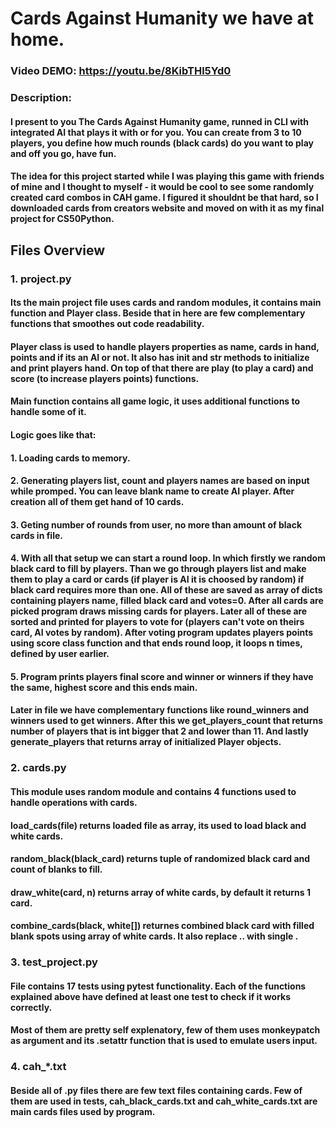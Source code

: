 # Cards Against Humanity we have at home.
### Video DEMO: https://youtu.be/8KibTHl5Yd0
### Description:
#### I present to you The Cards Against Humanity game, runned in CLI with integrated AI that plays it with or for you. You can create from 3 to 10 players, you define how much rounds (black cards) do you want to play and off you go, have fun.
#### The idea for this project started while I was playing this game with friends of mine and I thought to myself - it would be cool to see some randomly created card combos in CAH game. I figured it shouldnt be that hard, so I downloaded cards from creators website and moved on with it as my final project for CS50Python.
## Files Overview
### 1. project.py
#### Its the main project file uses cards and random modules, it contains main function and Player class. Beside that in here are few complementary functions that smoothes out code readability.
#### Player class is used to handle players properties as name, cards in hand, points and if its an AI or not. It also has init and str methods to initialize and print players hand. On top of that there are play (to play a card) and score (to increase players points) functions.
#### Main function contains all game logic, it uses additional functions to handle some of it.
#### Logic goes like that:
#### 1. Loading cards to memory.
#### 2. Generating players list, count and players names are based on input while promped. You can leave blank name to create AI player. After creation all of them get hand of 10 cards.
#### 3. Geting number of rounds from user, no more than amount of black cards in file.
#### 4. With all that setup we can start a round loop. In which firstly we random black card to fill by players. Than we go through players list and make them to play a card or cards (if player is AI it is choosed by random) if black card requires more than one. All of these are saved as array of dicts containing players name, filled black card and votes=0. After all cards are picked program draws missing cards for players. Later all of these are sorted and printed for players to vote for (players can't vote on theirs card, AI votes by random). After voting program updates players points using score class function and that ends round loop, it loops n times, defined by user earlier.
#### 5. Program prints players final score and winner or winners if they have the same, highest score and this ends main.
#### Later in file we have complementary functions like round_winners and winners used to get winners. After this we get_players_count that returns number of players that is int bigger that 2 and lower than 11. And lastly generate_players that returns array of initialized Player objects.
### 2. cards.py
#### This module uses random module and contains 4 functions used to handle operations with cards.
#### load_cards(file) returns loaded file as array, its used to load black and white cards.
#### random_black(black_card) returns tuple of randomized black card and count of blanks to fill.
#### draw_white(card, n) returns array of white cards, by default it returns 1 card.
#### combine_cards(black, white[]) returnes combined black card with filled blank spots using array of white cards. It also replace .. with single .
### 3. test_project.py
#### File contains 17 tests using pytest functionality. Each of the functions explained above have defined at least one test to check if it works correctly.
#### Most of them are pretty self explenatory, few of them uses monkeypatch as argument and its .setattr function that is used to emulate users input.
### 4. cah_*.txt
#### Beside all of .py files there are few text files containing cards. Few of them are used in tests, cah_black_cards.txt and cah_white_cards.txt are main cards files used by program.